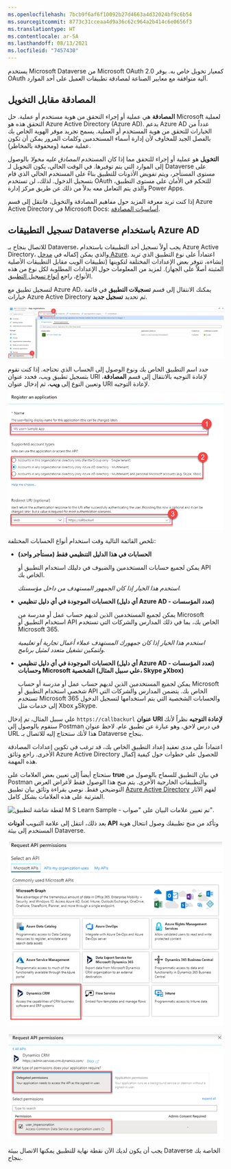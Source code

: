 ```yaml
---
ms.openlocfilehash: 7bcb9f6af6f10092b27d4663a4d32024bf9c6b54
ms.sourcegitcommit: 8773c31cceaa4d9a36c62c964a2b414c6e0656f3
ms.translationtype: HT
ms.contentlocale: ar-SA
ms.lasthandoff: 08/13/2021
ms.locfileid: "7457430"
---
```

يستخدم Microsoft Dataverse من Microsoft OAuth 2.0 كمعيار تخويل خاص به. يوفر OAuth آلية متوافقة مع معايير الصناعة لمصادقة تطبيقات العميل على أحد الموارد.

## <a name="authentication-vs-authorization"></a>المصادقة مقابل التخويل

**المصادقة** هي عملية أو إجراء التحقق من هوية مستخدم أو عملية. حل Microsoft لعملية التحقق هذه هو Azure Active Directory (Azure AD). يدعم Azure AD عدداً من الخيارات للتحقق من هوية المستخدم أو العملية. يسمح تجريد موفر الهوية الخاص بك بالفصل الجيد للمخاوف لأن إدارة أسماء المستخدمين وكلمات المرور يمكن أن تكون عملية صعبة (ومحفوفة بالمخاطر).

**التخويل** هو عملية أو إجراء للتحقق مما إذا كان المستخدم *المصادق عليه* *مخولا* بالوصول إلى الموارد التي يتم توفيرها. في الوقت الحالي، يكون التخويل لـ Dataverse على مستوى المستأجر، ويتم تفويض الأذونات للتطبيق بناءً على المستخدم الحالي الذي قام بتسجيل الدخول. لذلك، لن تستخدم OAuth للتحكم في الأمان على مستوى التطبيق، والذي يتم التعامل معه بدلاً من ذلك عن طريق مركز إدارة Power Apps.

إذا كنت تريد معرفة المزيد حول مفاهيم المصادقة والتخويل، فانتقل إلى قسم Azure Active Directory في Microsoft Docs: [أساسيات المصادقة](/azure/active-directory/develop/authentication-scenarios/?azure-portal=true).

## <a name="register-dataverse-apps-with-azure-ad"></a>تسجيل التطبيقات Dataverse باستخدام Azure AD

للاتصال بنجاح بـ Dataverse، يجب أولاً تسجيل أحد التطبيقات باستخدام Azure Active Directory، والذي يمكن إكماله في [مدخل Azure](https://portal.azure.com/?azure-portal=true). اعتماداً على نوع التطبيق الذي تريد إنشاءه، تتوفر بعض الإعدادات المختلفة لتكوينها (تطبيقات الويب مقابل التطبيقات الأصلية المثبتة أصلاً على الجهاز). لمزيد من المعلومات حول الإعدادات المطلوبة لكل نوع من هذه الأنواع، راجع [أنواع تسجيل التطبيق](/powerapps/developer/common-data-service/authenticate-oauth?azure-portal=true).

لتسجيل تطبيق مع Azure AD، يمكنك الانتقال إلى قسم **تسجيلات التطبيق** في قائمة خيارات Azure Active Directory ثم تحديد **تسجيل جديد**.

![لقطة شاشة لقسم تسجيلات التطبيق في قائمة Azure Active Directory والتسجيل الجديد محدد.](../media/unit-2-1.png)

حدد اسم التطبيق الخاص بك ونوع الوصول إلى الحساب الذي تحتاجه. إذا كنت تقوم بتسجيل تطبيق ويب، فحدد عنوان URI لإعادة التوجيه بالانتقال إلى قسم **المصادقة**، وتعيين النوع إلى **ويب**، ثم إدخال عنوان URI لإعادة التوجيه.   

![لقطة شاشة لاسم العرض الذي يواجه المستخدم ونوع الحساب وإعادة التوجيه U R L.](../media/unit-2-2.png)

تلخص القائمة التالية وقت استخدام أنواع الحسابات المختلفة:

- **الحسابات في هذا الدليل التنظيمي فقط (مستأجر واحد)**

    يمكن لجميع حسابات المستخدمين والضيوف في دليلك استخدام التطبيق أو API الخاص بك.

    *استخدم هذا الخيار إذا كان الجمهور المستهدف من داخل مؤسستك.*

- **الحسابات الموجودة في أي دليل تنظيمي (أي دليل Azure AD - تعدد المؤسسات)**

    يمكن لجميع المستخدمين الذين لديهم حساب عمل أو مدرسة من Microsoft استخدام التطبيق أو API الخاص بك، بما في ذلك المدارس والشركات التي تستخدم Microsoft 365.

    *استخدم هذا الخيار إذا كان جمهورك المستهدف عملاء أعمال تجارية أو تعليمية ولتمكين تشغيل متعدد لمثيل برنامج.*

- **الحسابات الموجودة في أي دليل تنظيمي (أي دليل Azure AD - تعدد المؤسسات) وحسابات Microsoft الشخصية (علي سبيل المثال، Skype وXbox)**

    يمكن لجميع المستخدمين الذين لديهم حساب عمل أو مدرسة أو حساب Microsoft شخصي استخدام التطبيق أو API الخاص بك. يتضمن المدارس والشركات التي تستخدم Microsoft 365 والحسابات الشخصية التي يتم استخدامها لتسجيل الدخول إلى خدمات مثل Xbox وSkype.

علي سبيل المثال، تم إدخال ```https://callbackurl``` **عنوان URI لإعادة التوجيه** نظراً لأنك ستقوم بالوصول إلى Postman في درس لاحق، وهو عبارة عن تطبيق عام. لاحظ عنوان URL هذا لأنك ستحتاج إليه للاتصال بـ Dataverse بنجاح.  

اعتماداً على مدى تعقيد إعداد التطبيق الخاص بك، قد ترغب في تكوين إعدادات المصادقة الأخرى. راجع وثائق Azure Active Directory للحصول على خطوات حول كيفية إكمال هذه المهمة.

ستحتاج أيضاً إلى تعيين بعض العلامات على **true** في بيان التطبيق للسماح بالوصول من Postman والتطبيقات الخارجية الأخرى. يتم منح هذا الوصول فقط لأغراض العرض التوضيحي فقط. نوصي بقراءة وثائق بيان تطبيق [Azure Active Directory](/azure/active-directory/develop/reference-app-manifest/?azure-portal=true) لفهم الآثار المترتبة على هذه العلامات بشكل كامل.

![لقطة شاشة لتطبيق M S Learn Sample - تم تعيين علامات البيان على "صواب".](../media/unit2-image3.png)

بعد ذلك، انتقل إلى علامة التبويب **أذونات API** وتأكد من منح تطبيقك وصول انتحال هوية المستخدم إلى بيئة Dataverse.

![لقطة شاشة لعلامة تبويب أذونات طلب A P I.](../media/unit2-image4.png)

![لقطة شاشة لعلامة تبويب أذونات الطلب A P I مع تحديد الأذونات المفوضة وانتحال هوية المستخدم.](../media/unit2-image5.png)

يجب أن يكون لديك الآن نقطة نهاية للتطبيق يمكنها الاتصال ببيئة Dataverse الخاصة بك بنجاح.
